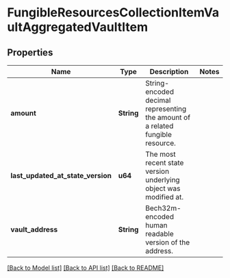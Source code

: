 # FungibleResourcesCollectionItemVaultAggregatedVaultItem

## Properties

Name | Type | Description | Notes
------------ | ------------- | ------------- | -------------
**amount** | **String** | String-encoded decimal representing the amount of a related fungible resource. | 
**last_updated_at_state_version** | **u64** | The most recent state version underlying object was modified at. | 
**vault_address** | **String** | Bech32m-encoded human readable version of the address. | 

[[Back to Model list]](../README.md#documentation-for-models) [[Back to API list]](../README.md#documentation-for-api-endpoints) [[Back to README]](../README.md)


